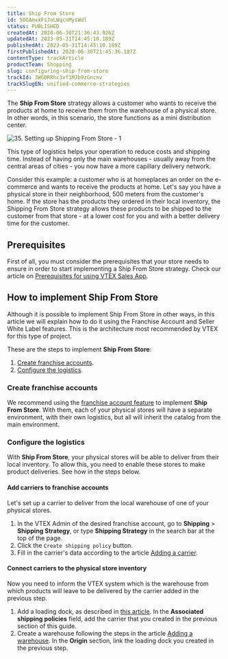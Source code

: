 ```yaml
---
title: Ship From Store
id: 50GAmxxFsJoLWqcnMysWdl
status: PUBLISHED
createdAt: 2020-06-30T21:36:43.926Z
updatedAt: 2023-05-31T14:45:10.189Z
publishedAt: 2023-05-31T14:45:10.189Z
firstPublishedAt: 2020-06-30T21:45:36.187Z
contentType: trackArticle
productTeam: Shopping
slug: configuring-ship-from-store
trackId: 3WGDRRhc3vf1MJb9zGncnv
trackSlugEN: unified-commerce-strategies
---
```


The **Ship From Store** strategy allows a customer who wants to receive the products at home to receive them from the warehouse of a physical store. In other words, in this scenario, the store functions as a mini distribution center.

![35. Setting up Shipping From Store - 1](//images.ctfassets.net/alneenqid6w5/7uHIuX10TvTGJS1kkwPmBb/6847796e390c9d18123eea24f87469c4/35._Setting_up_Shipping_From_Store_-_1.png)

This type of logistics helps your operation to reduce costs and shipping time. Instead of having only the main warehouses - usually away from the central areas of cities - you now have a more capillary delivery network.

Consider this example: a customer who is at homeplaces an order on the e-commerce and wants to receive the products at home. Let's say you have a physical store in their neighborhood, 500 meters from the customer's home. If the store has the products they ordered in their local inventory, the Shipping From Store strategy allows these products to be shipped to the customer from that store - at a lower cost for you and with a better delivery time for the customer.

## Prerequisites

First of all, you must consider the prerequisites that your store needs to ensure in order to start implementing a Ship From Store strategy. Check our article on [Prerequisites for using VTEX Sales App](https://help.vtex.com/en/tracks/instore-getting-started-and-setting-up--zav76TFEZlAjnyBVL5tRc/1wtAanSRA3g2316dw7bw8u "Prerequisites for using VTEX Sales App").

## How to implement Ship From Store

<div class="alert alert-info">
Although it is possible to implement Ship From Store in other ways, in this article we will explain how to do it using the Franchise Account and Seller White Label features. This is the architecture most recommended by VTEX for this type of project.
</div>

These are the steps to implement __Ship From Store__:

1. [Create franchise accounts](#create-franchise-accounts).
2. [Configure the logistics](#configure-the-logistics).

### Create franchise accounts

We recommend using the [franchise account feature](https://help.vtex.com/en/tracks/instore-getting-started-and-setting-up--zav76TFEZlAjnyBVL5tRc/eujH0id9Y4WJjjmdazUKd) to implement __Ship From Store__. With them, each of your physical stores will have a separate environment, with their own logistics, but all will inherit the catalog from the main environment.

### Configure the logistics

With __Ship From Store__, your physical stores will be able to deliver from their local inventory. To allow this, you need to enable these stores to make product deliveries. See how in the steps below.

#### Add carriers to franchise accounts

Let's set up a carrier to deliver from the local warehouse of one of your physical stores.

1. In the VTEX Admin of the desired franchise account, go to **Shipping** > __Shipping Strategy__, or type __Shipping Strategy__ in the search bar at the top of the page.
2. Click the `Create shipping policy` button.
3. Fill in the carrier's data according to the article [Adding a carrier](https://help.vtex.com/en/tutorial/cadastrar-transportadora--tutorials_140).

#### Connect carriers to the physical store inventory

Now you need to inform the VTEX system which is the warehouse from which products will leave to be delivered by the carrier added in the previous step.

1. Add a loading dock, as described in [this article](https://help.vtex.com/en/tutorial/como-cadastrar-doca--7K3FultD8I2cuuA6iyGEiW?locale=en). In the __Associated shipping policies__ field, add the carrier that you created in the previous section of this guide.
2. Create a warehouse following the steps in the article [Adding a warehouse](https://help.vtex.com/en/tutorial/geristar-estoque--tutorials_137). In the __Origin__ section, link the loading dock you created in the previous step.
